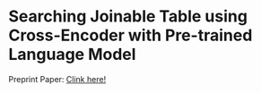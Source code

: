 # Searching Joinable Table using Cross-Encoder with Pre-trained Language Model

Preprint Paper: [Clink here!](https://drive.google.com/file/d/1Cq1xzHjbQB1rIeJpvzw3J32RP8h9Fsx0/view?usp=drive_link)
